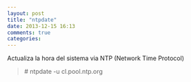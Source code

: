 ```yaml
---
layout: post
title: "ntpdate"
date: 2013-12-15 16:13
comments: true
categories: 
---
```

Actualiza la hora del sistema via NTP (Network Time Protocol)

>\# ntpdate -u cl.pool.ntp.org

